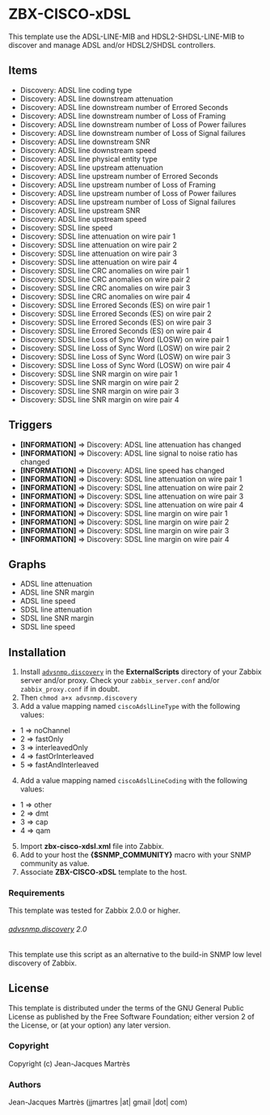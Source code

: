 ZBX-CISCO-xDSL
==============

This template use the ADSL-LINE-MIB and HDSL2-SHDSL-LINE-MIB to discover and manage ADSL and/or HDSL2/SHDSL controllers.

Items
-----

  * Discovery: ADSL line coding type
  * Discovery: ADSL line downstream attenuation
  * Discovery: ADSL line downstream number of Errored Seconds
  * Discovery: ADSL line downstream number of Loss of Framing
  * Discovery: ADSL line downstream number of Loss of Power failures
  * Discovery: ADSL line downstream number of Loss of Signal failures
  * Discovery: ADSL line downstream SNR
  * Discovery: ADSL line downstream speed
  * Discovery: ADSL line physical entity type
  * Discovery: ADSL line upstream attenuation
  * Discovery: ADSL line upstream number of Errored Seconds
  * Discovery: ADSL line upstream number of Loss of Framing 
  * Discovery: ADSL line upstream number of Loss of Power failures
  * Discovery: ADSL line upstream number of Loss of Signal failures
  * Discovery: ADSL line upstream SNR
  * Discovery: ADSL line upstream speed
  * Discovery: SDSL line speed
  * Discovery: SDSL line attenuation on wire pair 1
  * Discovery: SDSL line attenuation on wire pair 2 
  * Discovery: SDSL line attenuation on wire pair 3 
  * Discovery: SDSL line attenuation on wire pair 4 
  * Discovery: SDSL line CRC anomalies on wire pair 1
  * Discovery: SDSL line CRC anomalies on wire pair 2
  * Discovery: SDSL line CRC anomalies on wire pair 3
  * Discovery: SDSL line CRC anomalies on wire pair 4
  * Discovery: SDSL line Errored Seconds (ES) on wire pair 1
  * Discovery: SDSL line Errored Seconds (ES) on wire pair 2
  * Discovery: SDSL line Errored Seconds (ES) on wire pair 3
  * Discovery: SDSL line Errored Seconds (ES) on wire pair 4
  * Discovery: SDSL line Loss of Sync Word (LOSW) on wire pair 1
  * Discovery: SDSL line Loss of Sync Word (LOSW) on wire pair 2
  * Discovery: SDSL line Loss of Sync Word (LOSW) on wire pair 3
  * Discovery: SDSL line Loss of Sync Word (LOSW) on wire pair 4
  * Discovery: SDSL line SNR margin on wire pair 1
  * Discovery: SDSL line SNR margin on wire pair 2
  * Discovery: SDSL line SNR margin on wire pair 3
  * Discovery: SDSL line SNR margin on wire pair 4

Triggers
--------

  * **[INFORMATION]** => Discovery: ADSL line attenuation has changed
  * **[INFORMATION]** => Discovery: ADSL line signal to noise ratio has changed
  * **[INFORMATION]** => Discovery: ADSL line speed has changed
  * **[INFORMATION]** => Discovery: SDSL line attenuation on wire pair 1
  * **[INFORMATION]** => Discovery: SDSL line attenuation on wire pair 2
  * **[INFORMATION]** => Discovery: SDSL line attenuation on wire pair 3
  * **[INFORMATION]** => Discovery: SDSL line attenuation on wire pair 4
  * **[INFORMATION]** => Discovery: SDSL line margin on wire pair 1
  * **[INFORMATION]** => Discovery: SDSL line margin on wire pair 2
  * **[INFORMATION]** => Discovery: SDSL line margin on wire pair 3
  * **[INFORMATION]** => Discovery: SDSL line margin on wire pair 4

Graphs
------

  * ADSL line attenuation
  * ADSL line SNR margin
  * ADSL line speed
  * SDSL line attenuation
  * SDSL line SNR margin
  * SDSL line speed

Installation
------------

1. Install [`advsnmp.discovery`](https://github.com/simonkowallik/Zabbix-Addons/tree/master/advsnmp.discovery) in the **ExternalScripts** directory of your Zabbix server and/or proxy. Check your `zabbix_server.conf` and/or `zabbix_proxy.conf` if in doubt.
2. Then `chmod a+x advsnmp.discovery`
3. Add a value mapping named `ciscoAdslLineType` with the following values:
  * 1 => noChannel
  * 2 => fastOnly
  * 3 => interleavedOnly
  * 4 => fastOrInterleaved
  * 5 => fastAndInterleaved
4. Add a value mapping named `ciscoAdslLineCoding` with the following values:
  * 1 => other
  * 2 => dmt
  * 3 => cap
  * 4 => qam
5. Import **zbx-cisco-xdsl.xml** file into Zabbix.
6. Add to your host the **{$SNMP_COMMUNITY}** macro with your SNMP community as value.
7. Associate **ZBX-CISCO-xDSL** template to the host.
 
### Requirements

This template was tested for Zabbix 2.0.0 or higher.

###### [advsnmp.discovery](https://github.com/simonkowallik/Zabbix-Addons/tree/master/advsnmp.discovery) 2.0

This template use this script as an alternative to the build-in SNMP low level discovery of Zabbix.

License
-------

This template is distributed under the terms of the GNU General Public License as published by the Free Software Foundation; either version 2 of the License, or (at your option) any later version.

### Copyright

  Copyright (c) Jean-Jacques Martrès

### Authors
  
  Jean-Jacques Martrès
  (jjmartres |at| gmail |dot| com)
